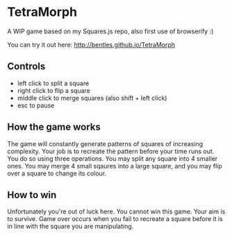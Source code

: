 TetraMorph
==========
A WIP game based on my Squares.js repo, also first use of browserify :)

You can try it out here: http://bentles.github.io/TetraMorph

Controls
----------
- left click to split a square
- right click to flip a square
- middle click to merge squares (also shift + left click)
- esc to pause

How the game works
-----------
The game will constantly generate patterns of squares of increasing complexity. Your job is to recreate the pattern before your time runs out. You do so using three operations. You may split any square into 4 smaller ones. You may merge 4 small sqaures into a large square, and you may flip over a square to change its colour.

How to win
----------
Unfortunately you're out of luck here. You cannot win this game. Your aim is to survive. Game over occurs when you fail to recreate a square before it is in line with the square you are manipulating.

